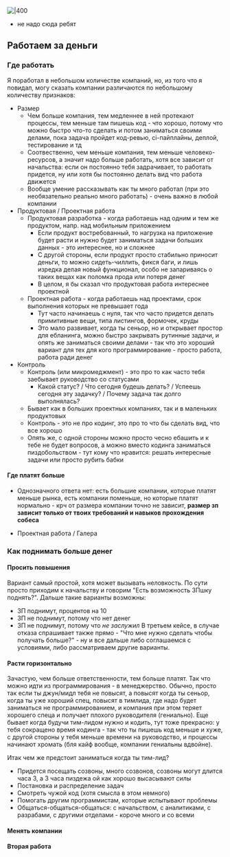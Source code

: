 ![|400](_c0dd42c1-85a3-4676-a4e0-f476d6bfb7d1.jpeg)

- не надо сюда ребят 


## Работаем за деньги

### Где работать

Я поработал в небольшом количестве компаний, но, из того что я повидал, могу сказать компании различаются по небольшому количеству признаков:
- Размер
	- Чем больше компания, тем медленнее в ней протекают процессы, тем меньше там пишешь код - что хорошо, потому что можно быстро что-то сделать и потом заниматься своими делами, пока задача пройдет код-ревью, ci-пайплайны, деплой, тестирование и тд
	- Соотвественно, чем меньше компания, тем меньше человеко-ресурсов, а значит надо больше работать, хотя все зависит от начальства: если он постоянно тебя задрачивает, то работать придется, ну или хотя бы постоянно делать вид что работа движется
	- Вообще умение рассказывать как ты много работал (при это необязательно реально много работать) - очень важно в любой компании
- Продуктовая / Проектная работа
	- Продуктовая разработка - когда работаешь над одним и тем же продуктом, напр. над мобильным приложением
		- Если продукт востребованный, то нагрузка на приложение будет расти и нужно будет заниматься задачи больших данных - это интереснее, но и сложнее
		- С другой стороны, если продукт просто стабильно приносит деньги, то можно сидеть-чиллить, фикся баги, и лишь изредка делая новый функционал, особо не запариваясь о таких вещах как поломка прода или потеря денег
		- В целом, я бы сказал что продуктовая работа интереснее проектной
	- Проектная работа - когда работаешь над проектами, срок выполнения которых не превышает года
		- Тут часто начинаешь с нуля, так что часто придется делать примитивные вещи, типа листингов, формочек, круды
		- Это мало развивает, когда ты сеньор, но и открывает простор для ебланинга, можно быстро закрывать рутинные задачи, и опять же заниматься своими делами - так что это хороший вариант для тех для кого программирование - просто работа, работа ради денег
- Контроль
	- Контроль (или микромеджмент) - это про то как часто тебя заебывает руководство со статусами
		- Какой статус? / Что сегодня будешь делать? / Успеешь сегодня эту задачку? / Почему задача так долго выполнялась?
	- Бывает как в больших проектных компаниях, так и в маленьких продуктовых
	- Контроль - это не про кодинг, это про то что бы сделать вид, что все хорошо
	- Опять же, с одной стороны можно просто чесно ебашить и к тебе не будет вопросов, а можно вместо кодинга заниматься пиздобольством - тут кому что нравится: решать интересные задачи или просто рубить бабки

#### Где платят больше

- Однозначного ответа нет: есть большие компании, которые платят меньше рынка, есть компании поменьше, но которые платят нормально - крч от размера компании точно не зависит, **размер зп зависит только от твоих требований и навыков прохождения собеса**

- Проектная работа / Галера


### Как поднимать больше денег

#### Просить повышения

Вариант самый простой, хотя может вызывать неловкость. По сути просто приходим к начальству и говорим "Есть возможность ЗПшку поднять?". Дальше такие варианты возможны:
- ЗП поднимут, процентов на 10
- ЗП не поднимут, потому что нет денег
- ЗП не поднимут, потому что *не заслужил*
В третьем кейсе, в случае отказа спрашивает также прямо - "Что мне нужно сделать чтобы получать больше?" - ну и все дальше либо соглашаемся с условиями, либо рассматриваем другие варианты.
#### Расти горизонтально

Зачастую, чем больше ответственности, тем больше платят. Так что можно идти из программирования - в менеджерство. Обычно, просто так если ты джун/мидл тебя не повысят, а повысят когда ты сеньор, когда ты уже хороший спец, повысят в тимлида, где надо будет заниматься не программированием, и компания при этом теряет хорошего спеца и получает плохого руководителя (гениально). Еще бывает когда будучи тим-лидом нужно и кодить, тут тоже прекрасно: у тебя сокращено время кодинга - так что ты пишешь код меньше и хуже, с другой стороны у тебя меньше времени на руководство, и процессы начинают хромать (бля кайф вообще, компании гениальны вдвойне). 

Итак чем же предстоит заниматься когда ты тим-лид? 
- Придется посещать созвоны, много созвонов, созвоны могут длится часа 3, а 3 часа пиздежа ой как хорошо высасывают силы
- Постановка и распределение задач
- Смотреть чужой код (хотя смысла в этом немного)
- Помогать другим программистам, которые испытывают проблемы
- Общаться-общаться-общаться: с начальством, с аналитиками, с разрабами, с другими отделами - короче много и со всеми

#### Менять компании

#### Вторая работа

